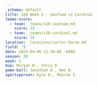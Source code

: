 ```yaml
---
_schema: default
title: S28 Week 5 - Seafoam vs Cardinal
teams-score:
  - team: _teams/s28-seafoam.md
    score: 33
  - team: _teams/s28-cardinal.md
    score: 14
location: _locations/carter-baron.md
field: '5'
date: 2025-04-06 12:30:00 -0400
season: 28
week: 5
mvp: Morgan W., Chris D.
game-ball: Jonathan D., Ben B.
sportsperson: Kyle O., Munroe S.
---
```

